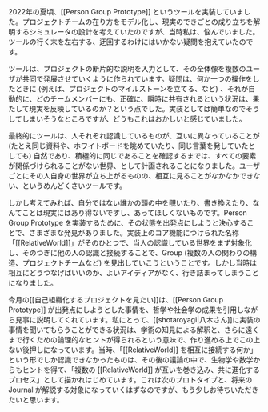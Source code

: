 2022年の夏頃、[[Person Group Prototype]] というツールを実装していました。プロジェクトチームの在り方をモデル化し、現実のできごとの成り立ちを解明するシミュレータの設計を考えていたのですが、当時私は、悩んでいました。ツールの行く末を左右する、迂回するわけにはいかない疑問を抱えていたのです。

ツールは、プロジェクトの断片的な説明を入力として、その全体像を複数のユーザが共同で発展させていくように作られています。疑問は、何か一つの操作をしたときに (例えば、プロジェクトのマイルストーンを立てる、など) 、それが自動的に、どのチームメンバーにも、正確に、瞬時に共有されるという状況は、果たして現実を反映しているのか？という点でした。実装としては簡単なのでそうしてしまいそうなところですが、どうもこれはおかしいと感じていました。

最終的にツールは、人それぞれ認識しているものが、互いに異なっていることが (たとえ同じ資料や、ホワイトボードを眺めていたり、同じ言葉を発していたとしても) 自然であり、積極的に同じであることを確認するまでは、すべての要素が関係づけられることがない世界、として計画されることになりました。ユーザごとにその人自身の世界が立ち上がるものの、相互に見ることがなかなかできない、というめんどくさいツールです。

しかし考えてみれば、自分ではない誰かの頭の中を覗いたり、書き換えたり、なんてことは現実にはあり得ないですし、あってほしくないものです。Person Group Prototype を実装するために、その状態を出発点にしようと決心することで、さまざまな発見がありました。実装上のコア機能につけられた名称「[[RelativeWorld]]」がそのひとつで、当人の認識している世界をまず対象化し、そのつぎに他の人の認識と接続することで、Group (複数の人の関わりの構造、プロジェクトチームなど) を見出していこうということです。しかし当時は相互にどうつなげばいいのか、よいアイディアがなく、行き詰まってしまうことになりました。

今月の[[自己組織化するプロジェクトを見たい]]は、[[Person Group Prototype]] が出発点にしようとした事情を、哲学や社会学の成果を引用しながら見事に説明してくれています。私にとって、[[shotaroyagi|八木さん]]に実装の事情を聞いてもらうことができる状況は、学術の知見による解釈と、さらに遠くまで行くための論理的なヒントが得られるという意味で、作り進める上でこの上ない後押しになっています。当時、「[[RelativeWorld]] を相互に接続する何か」という形でしか認識できなかったものは、その後の議論の中で、生物学や数学からもヒントを得て、「複数の [[RelativeWorld]] が互いを巻き込み、共に進化するプロセス」として描かれはじめています。これは次のプロトタイプと、将来の Journal が解説する対象になっていくはずなのですが、もう少しお待ちいただきたいと思います。